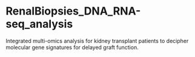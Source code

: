 # RenalBiopsies_DNA_RNA-seq_analysis
Integrated multi-omics analysis for kidney transplant patients to decipher molecular gene signatures for delayed graft function. 
